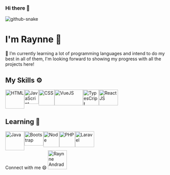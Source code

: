 ### Hi there 👋

  <picture>
    <source media="(prefers-color-scheme: dark)" srcset="github-snake-dark.svg" />
    <source media="(prefers-color-scheme: light)" srcset="github-snake.svg" />
    <img alt="github-snake" src="github-snake.svg" />
  </picture>
  
<h1> I'm Raynne 🖤 </h1>
🚀 I’m currently learning a lot of programming languages and intend to do my best in all of them, I'm looking forward to showing my progress with all the projects here!
<h2> My Skills ⚙ </h2>
<div style="display:flex;">
  <img src="https://icones.pro/wp-content/uploads/2021/05/icone-html-rose.png" alt="HTML" width='60px' height='60px'/> 
  <img src="https://p1.hiclipart.com/preview/951/574/485/react-logo-javascript-redux-vuejs-angular-angularjs-expressjs-front-and-back-ends-png-clipart.jpg" 
       alt="JavaScript" width='45px' height='45px' style="background:#fff"/> 
  <img src="https://encrypted-tbn0.gstatic.com/images?q=tbn:ANd9GcTpNYLQj1JDQnc-3-k_3aFpAdcMI71NeOnOqKtrFzELb_rZxj4T2n2paK9Amxty89opXVI&usqp=CAU" alt="CSS"
       width='50px' height='50px'/> 
  <img src="https://miro.medium.com/max/900/1*0_zl1YRcPy0ymOpgJ0dQKA.jpeg" alt="VueJS" width='90px' height='50px' style="object-fit: cover;"/> 
   <img src="https://upload.wikimedia.org/wikipedia/commons/thumb/4/4c/Typescript_logo_2020.svg/1200px-Typescript_logo_2020.svg.png" alt="TypesCript" width='50px' height='50px'/> 
  <img src="https://upload.wikimedia.org/wikipedia/commons/thumb/a/a7/React-icon.svg/2300px-React-icon.svg.png" alt="ReactJS" width='60px' height='50px'/> 
</div>

<h2> Learning 📖 </h2>

<div style="display:flex;">
  <img src="https://logospng.org/download/java/logo-java-2048.png" alt="Java" width='60px' height='60px'/> 
  <img src="https://fuzati.com/wp-content/uploads/2016/12/Bootstrap-Logo.png" alt="Bootstrap" width='60px' height='45px' style="background:#fff"/> 
  <img src="https://encrypted-tbn0.gstatic.com/images?q=tbn:ANd9GcSPQL_6v-OP3R2SoXH4ieLAPNzsuKzv33ivMQ&usqp=CAU" alt="Node"width='50px' height='50px'/> 
  <img src="https://cdn.icon-icons.com/icons2/2389/PNG/512/php_logo_icon_144990.png" alt="PHP" height='50px' style="object-fit: cover;"/> 
  <img src="https://marvel-b1-cdn.bc0a.com/f00000000152152/www.zend.com/sites/default/files/image/2019-09/logo-laravel.jpg" alt="Laravel" width='60px' height='50px'/> 
</div

  
<h2> Connect with me 😄 </h2> 
<a href="https://www.linkedin.com/in/raynne-andrade-6ba995170/" target="_blank">
 <img src="https://encrypted-tbn0.gstatic.com/images?q=tbn:ANd9GcTWnXtsBgKG6YI2xjJ2ZE4YELyR3EQhX21S8A&usqp=CAU" alt="Raynne Andrade" width='60px' /> 
</a>
<!--
**Raynne-Andrade/Raynne-Andrade** is a ✨ _special_ ✨ repository because its `README.md` (this file) appears on your GitHub profile.

Here are some ideas to get you started:

- 🔭 I’m currently working on ...
- 🌱 I’m currently learning ...
- 👯 I’m looking to collaborate on ...
- 🤔 I’m looking for help with ...
- 💬 Ask me about ...
- 📫 How to reach me: ...
- 😄 Pronouns: ...
- ⚡ Fun fact: ...
-->

